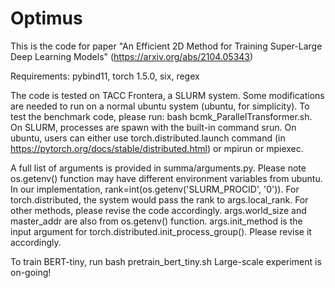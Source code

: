 # Optimus
This is the code for paper "An Efficient 2D Method for Training Super-Large Deep Learning Models" (https://arxiv.org/abs/2104.05343)

Requirements: pybind11, torch 1.5.0, six, regex

The code is tested on TACC Frontera, a SLURM system. Some modifications are needed to run on a normal ubuntu system (ubuntu, for simplicity).
To test the benchmark code, please run: bash bcmk_ParallelTransformer.sh. On SLURM, processes are spawn with the built-in command srun. On ubuntu, users can either use torch.distributed.launch command (in https://pytorch.org/docs/stable/distributed.html) or mpirun or mpiexec.

A full list of arguments is provided in summa/arguments.py. Please note os.getenv() function may have different environment variables from ubuntu. In our implementation, rank=int(os.getenv('SLURM_PROCID', '0')). For torch.distributed, the system would pass the rank to args.local_rank. For other methods, please revise the code accordingly.
args.world_size and master_addr are also from os.getenv() function. args.init_method is the input argument for torch.distributed.init_process_group(). Please revise it accordingly.

To train BERT-tiny, run bash pretrain_bert_tiny.sh
Large-scale experiment is on-going!
